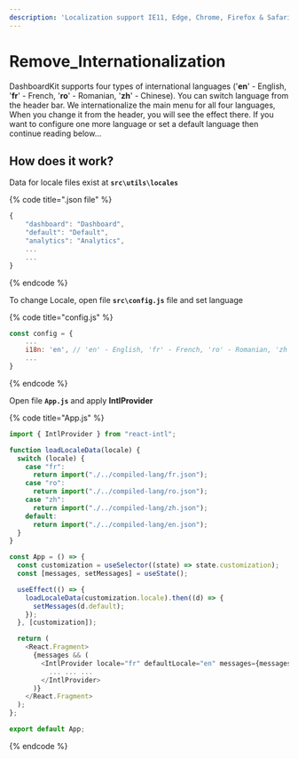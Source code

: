 ```yaml
---
description: 'Localization support IE11, Edge, Chrome, Firefox & Safari.'
---
```


# Remove\_Internationalization

DashboardKit supports four types of international languages \('**en**' - English, '**fr**' - French, '**ro**' - Romanian, '**zh**' - Chinese\). You can switch language from the header bar. We internationalize the main menu for all four languages, When you change it from the header, you will see the effect there. If you want to configure one more language or set a default language then continue reading below...

## How does it work?

Data for locale files exist at **`src\utils\locales`**

{% code title=".json file" %}
```javascript
{
    "dashboard": "Dashboard",
    "default": "Default",
    "analytics": "Analytics",
    ...
    ...
}
```
{% endcode %}

To change Locale, open file **`src\config.js`** file and set language

{% code title="config.js" %}
```javascript
const config = {
    ...
    i18n: 'en', // 'en' - English, 'fr' - French, 'ro' - Romanian, 'zh' - Chinese
    ...
}
```
{% endcode %}

Open file **`App.js`** and apply **IntlProvider**

{% code title="App.js" %}
```javascript
import { IntlProvider } from "react-intl";

function loadLocaleData(locale) {
  switch (locale) {
    case "fr":
      return import("./../compiled-lang/fr.json");
    case "ro":
      return import("./../compiled-lang/ro.json");
    case "zh":
      return import("./../compiled-lang/zh.json");
    default:
      return import("./../compiled-lang/en.json");
  }
}

const App = () => {
  const customization = useSelector((state) => state.customization);
  const [messages, setMessages] = useState();

  useEffect(() => {
    loadLocaleData(customization.locale).then((d) => {
      setMessages(d.default);
    });
  }, [customization]);

  return (
    <React.Fragment>
      {messages && (
        <IntlProvider locale="fr" defaultLocale="en" messages={messages}>
          ... ... ...
        </IntlProvider>
      )}
    </React.Fragment>
  );
};

export default App;
```
{% endcode %}

